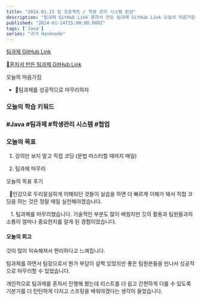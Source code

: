 ```yaml
---
title: "2024.01.15 팀 프로젝트 / 학생 관리 시스템 완성"
description: "팀과제 GitHub Link 혼자서 만든 팀과제 GitHub Link 오늘의 마음가짐 팀과제를 성공적으로 마무리하자 오늘의 학습 키워드 #Java #팀과제 #학생관리 시스템 #협업 오늘의 목표 강의만 보지 말고 직접 코딩 (문법 마스터할 때까지 매일) 팀과제 마무리 오늘의 목표 후기 📌인강으로 두리뭉실하게 이해되던 것들이 실습을 하면 더 빠르게 이해가 돼서 직접 코딩을 하는 것은 정말 매일 실천해야겠습니다. 팀과제를 마무리..."
published: "2024-01-14T15:00:00.000Z"
tags: ['Java']
series: "과거 Hashnode"
---
```


[팀과제 GitHub Link](https://github.com/pie0902/student-management-system)

[혼자서 만든 팀과제 GitHub Link](https://github.com/pie0902/studentAdmin)

오늘의 마음가짐

* 팀과제를 성공적으로 마무리하자
    

### 오늘의 학습 키워드

### #Java #팀과제 #학생관리 시스템 #협업

### 오늘의 목표

1. 강의만 보지 말고 직접 코딩 (문법 마스터할 때까지 매일)
    
2. 팀과제 마무리
    

오늘의 목표 후기

  📌인강으로 두리뭉실하게 이해되던 것들이 실습을 하면 더 빠르게 이해가 돼서 직접 코딩을 하는 것은 정말 매일 실천해야겠습니다.

   1. 팀과제를 마무리했습니다. 기술적인 부분도 많이 배웠지만 깃의 활용과 팀원들과의 소통이 얼마나 중요한지를 알게 된 경험이었습니다.

#### 오늘의 회고

깃이 많이 익숙해져서 편리하다고 느껴집니다.

팀과제를 하면서 팀장으로서 뭔가 부담이 살짝 있었지만 좋은 팀원분들을 만나서 성공적으로 마무리할 수 있었습니다.

개인적으로 팀과제를 혼자서 진행해 봤는데 리스트를 더 쉽고 간편하게 다룰 수 있도록 기본기를 더 탄탄하게 다지고 스프링을 배워야겠다는 생각이 들었습니다.
